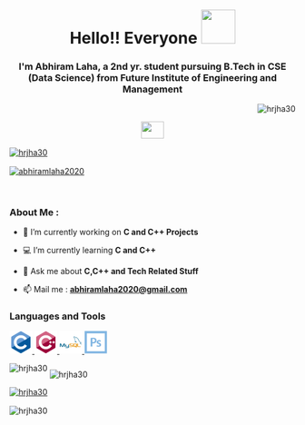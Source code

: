 <h1 align="center">Hello!! Everyone <img src="https://media.tenor.com/images/d82823e5026aa8b4c90f5a2fb1b3c2a7/tenor.gif"height="60" width="60"></h1>

<h3 align="center"> I'm Abhiram Laha, a 2nd yr. student pursuing B.Tech in CSE (Data Science) from Future Institute of Engineering and Management</h3>
<p align="right"> <img src="https://www.pixel4k.com/wp-content/uploads/2019/09/spiderman-artnew_1568054843-2048x1152.jpg" alt="hrjha30" /> </p>
<p align="center"> 
<a href="https://www.linkedin.com/in/abhiramlaha/" target="blank"><img align="center" src="https://raw.githubusercontent.com/rahuldkjain/github-profile-readme-generator/master/src/images/icons/Social/linked-in-alt.svg" height="30" width="40" /></a>
  
<a href="https://www.codechef.com/users/abhiram_laha20" target="blank"><img align="center" src="https://icons-for-free.com/download-icon-codechef-1324440139527402917_512.icns" alt="hrjha30" height="30" width="40" /></a>
  
<a href="https://www.facebook.com/abhiramlaha2020/" target="blank"><img align="center" src="https://raw.githubusercontent.com/rahuldkjain/github-profile-readme-generator/master/src/images/icons/Social/facebook.svg" alt="abhiramlaha2020" height="30" width="40" /></a>


<p align="left"> <a href="https://twitter.com/" target="blank"><img src="https://img.shields.io/twitter/follow/?logo=twitter&style=for-the-badge" alt="" /></a> </p>
<h3 align="left"> About Me : </h3> 

- 🔭 I’m currently working on **C and C++ Projects**

- 💻 I’m currently learning **C and C++**

- 💬 Ask me about **C,C++ and Tech Related Stuff**

- 📫 Mail me : **abhiramlaha2020@gmail.com**



<h3 align="left"><b>Languages and Tools</b></h3>
<p align="left"> <a href="https://www.cprogramming.com/" target="_blank"> <img src="https://raw.githubusercontent.com/devicons/devicon/master/icons/c/c-original.svg" alt="c" width="40" height="40"/> </a> <a href="https://www.w3schools.com/cpp/" target="_blank"> <img src="https://raw.githubusercontent.com/devicons/devicon/master/icons/cplusplus/cplusplus-original.svg" alt="cplusplus" width="40" height="40"/> </a> <a href="https://www.mysql.com/" target="_blank"> <img src="https://raw.githubusercontent.com/devicons/devicon/master/icons/mysql/mysql-original-wordmark.svg" alt="mysql" width="40" height="40"/> </a> <a href="https://www.photoshop.com/en" target="_blank"> <img src="https://raw.githubusercontent.com/devicons/devicon/master/icons/photoshop/photoshop-line.svg" alt="photoshop" width="40" height="40"/> </a> </p>


<p><img align="left" src="https://github-readme-stats.vercel.app/api/top-langs?username=hrjha30&show_icons=true&locale=en&layout=compact" alt="hrjha30"/></p>

<h3 align="left"> </h3>
<p>&nbsp;<img align="center" src="https://github-readme-stats.vercel.app/api?username=hrjha30&show_icons=true&locale=en" alt="hrjha30" /></p>
<p align="left"> <a href="https://github.com/ryo-ma/github-profile-trophy"><img src="https://github-profile-trophy.vercel.app/?username=hrjha30" alt="hrjha30" /></a> </p>

<p><img align="center" src="https://github-readme-streak-stats.herokuapp.com/?user=hrjha30&" alt="hrjha30" /></p>
